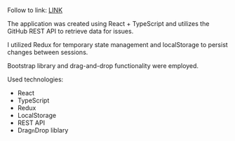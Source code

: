 Follow to link: 
[LINK](https://prostonadobobb.github.io/todo-git/)

The application was created using React + TypeScript and utilizes the GitHub REST API to retrieve data for issues.

I utilized Redux for temporary state management and localStorage to persist changes between sessions.

Bootstrap library and drag-and-drop functionality were employed.

Used technologies:

- React
- TypeScript
- Redux
- LocalStorage
- REST API
- Drag`n`Drop liblary